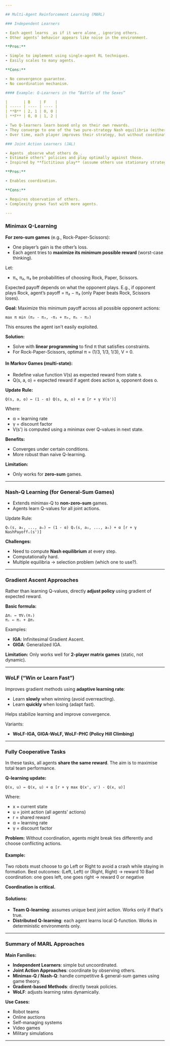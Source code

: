 ```yaml
---

## Multi-Agent Reinforcement Learning (MARL)

### Independent Learners

- Each agent learns _as if it were alone_, ignoring others.
- Other agents’ behavior appears like noise in the environment.

**Pros:**

- Simple to implement using single-agent RL techniques.
- Easily scales to many agents.

**Cons:**

- No convergence guarantee.
- No coordination mechanism.

#### Example: Q-Learners in the “Battle of the Sexes”

|       | B    | F    |
| ----- | ---- | ---- |
| **B** | 2, 1 | 0, 0 |
| **F** | 0, 0 | 1, 2 |

- Two Q-learners learn based only on their own rewards.
- They converge to one of the two pure-strategy Nash equilibria (either (B,F) or (F,B)), depending on random initial conditions.
- Over time, each player improves their strategy, but without coordination.

### Joint Action Learners (JAL)

- Agents _observe what others do_.
- Estimate others’ policies and play optimally against those.
- Inspired by **fictitious play** (assume others use stationary strategies).

**Pros:**

- Enables coordination.

**Cons:**

- Requires observation of others.
- Complexity grows fast with more agents.

---
```


### Minimax Q-Learning

**For zero-sum games** (e.g., Rock-Paper-Scissors):

- One player’s gain is the other’s loss.
- Each agent tries to **maximize its minimum possible reward** (worst-case thinking).

Let:

- π₁, π₂, π₃ be probabilities of choosing Rock, Paper, Scissors.

Expected payoff depends on what the opponent plays.
E.g., if opponent plays Rock, agent’s payoff = π₂ − π₃
(only Paper beats Rock, Scissors loses).

**Goal:**
Maximize this minimum payoff across all possible opponent actions:

```
max π min (π₂ - π₃, -π₁ + π₃, π₁ - π₂)
```

This ensures the agent isn't easily exploited.

**Solution:**

- Solve with **linear programming** to find π that satisfies constraints.
- For Rock-Paper-Scissors, optimal π = (1/3, 1/3, 1/3), V = 0.

#### In Markov Games (multi-state):

- Redefine value function V(s) as expected reward from state s.
- Q(s, a, o) = expected reward if agent does action a, opponent does o.

**Update Rule:**

```
Q(s, a, o) ← (1 - α) Q(s, a, o) + α [r + γ V(s')]
```

Where:

- α = learning rate
- γ = discount factor
- V(s') is computed using a minimax over Q-values in next state.

**Benefits:**

- Converges under certain conditions.
- More robust than naive Q-learning.

**Limitation:**

- Only works for **zero-sum** games.

---

### Nash-Q Learning (for General-Sum Games)

- Extends minimax-Q to **non-zero-sum** games.
- Agents learn Q-values for all joint actions.

Update Rule:

```
Qᵢ(s, a₁, ..., aₙ) ← (1 - α) Qᵢ(s, a₁, ..., aₙ) + α [r + γ NashPayoffᵢ(s')]
```

**Challenges:**

- Need to compute **Nash equilibrium** at every step.
- Computationally hard.
- Multiple equilibria → selection problem (which one to use?).

---

### Gradient Ascent Approaches

Rather than learning Q-values, directly **adjust policy** using gradient of expected reward.

**Basic formula:**

```
Δπᵢ ← ∇Vᵢ(πᵢ)
πᵢ ← πᵢ + Δπᵢ
```

Examples:

- **IGA**: Infinitesimal Gradient Ascent.
- **GIGA**: Generalized IGA.

**Limitation:** Only works well for **2-player matrix games** (static, not dynamic).

---

### WoLF (“Win or Learn Fast”)

Improves gradient methods using **adaptive learning rate**:

- Learn **slowly** when winning (avoid overreacting).
- Learn **quickly** when losing (adapt fast).

Helps stabilize learning and improve convergence.

Variants:

- **WoLF-IGA, GIGA-WoLF, WoLF-PHC (Policy Hill Climbing)**

---

### Fully Cooperative Tasks

In these tasks, all agents **share the same reward**. The aim is to maximise total team performance.

**Q-learning update:**

```
Q(x, u) ← Q(x, u) + α [r + γ max Q(x', u') - Q(x, u)]
```

Where:

- x = current state
- u = joint action (all agents’ actions)
- r = shared reward
- α = learning rate
- γ = discount factor

**Problem:** Without coordination, agents might break ties differently and choose conflicting actions.

#### Example:

Two robots must choose to go Left or Right to avoid a crash while staying in formation.
Best outcomes: (Left, Left) or (Right, Right) → reward 10
Bad coordination: one goes left, one goes right → reward 0 or negative

**Coordination is critical.**

#### Solutions:

- **Team Q-learning**: assumes unique best joint action. Works only if that's true.
- **Distributed Q-learning**: each agent learns local Q-function. Works in deterministic environments only.

---

### Summary of MARL Approaches

**Main Families:**

- **Independent Learners**: simple but uncoordinated.
- **Joint Action Approaches**: coordinate by observing others.
- **Minimax-Q / Nash-Q**: handle competitive & general-sum games using game theory.
- **Gradient-based Methods**: directly tweak policies.
- **WoLF**: adjusts learning rates dynamically.

**Use Cases:**

- Robot teams
- Online auctions
- Self-managing systems
- Video games
- Military simulations

---

